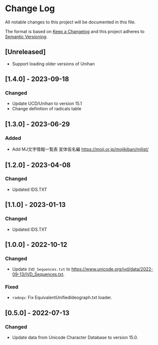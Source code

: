 # Change Log

All notable changes to this project will be documented in this file.

The format is based on [Keep a Changelog](http://keepachangelog.com/)
and this project adheres to [Semantic Versioning](http://semver.org/).

## [Unreleased]

- Support loading older versions of Unihan

## [1.4.0] - 2023-09-18

### Changed

- Update UCD/Unihan to version 15.1
- Change definition of radicals table

## [1.3.0] - 2023-06-29

### Added

- Add MJ文字情報一覧表 変体仮名編 https://moji.or.jp/mojikiban/mjlist/

## [1.2.0] - 2023-04-08

### Changed

- Updated IDS.TXT

## [1.1.0] - 2023-01-13

### Changed

- Updated IDS.TXT

## [1.0.0] - 2022-10-12
### Changed
- Update `IVD_Sequences.txt` to <https://www.unicode.org/ivd/data/2022-09-13/IVD_Sequences.txt>.
### Fixed
- `radeqv`: Fix EquivalentUnifiedIdeograph.txt loader.

## [0.5.0] - 2022-07-13
### Changed
- Update data from Unicode Character Database to version 15.0.
